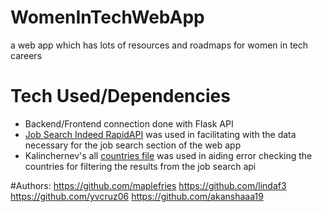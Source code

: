 # WomenInTechWebApp
 a web app which has lots of resources and roadmaps for women in tech careers
 
# Tech Used/Dependencies
- Backend/Frontend connection done with Flask API
- [Job Search Indeed RapidAPI](https://rapidapi.com/lattice-data-lattice-data-default/api/job-search4?endpoint=apiendpoint_39951977-af73-4e6c-9657-b29c4769e3ab) was used in facilitating with the data necessary for the job search section of the web app
- Kalinchernev's all [countries file](https://gist.github.com/kalinchernev/486393efcca01623b18d) was used in aiding error checking the countries for filtering the results from the job search api

#Authors:
https://github.com/maplefries
https://github.com/lindaf3
https://github.com/yvcruz06
https://github.com/akanshaaa19
